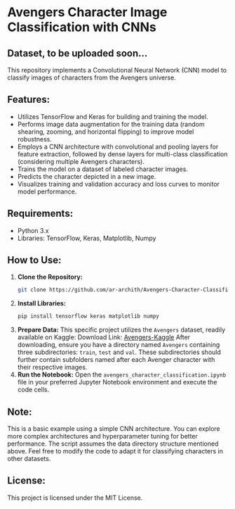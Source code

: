 # Avengers Character Image Classification with CNNs
## Dataset, to be uploaded soon...

This repository implements a Convolutional Neural Network (CNN) model to classify images of characters from the Avengers universe.

## Features:

- Utilizes TensorFlow and Keras for building and training the model.
- Performs image data augmentation for the training data (random shearing, zooming, and horizontal flipping) to improve model robustness.
- Employs a CNN architecture with convolutional and pooling layers for feature extraction, followed by dense layers for multi-class classification (considering multiple Avengers characters).
- Trains the model on a dataset of labeled character images.
- Predicts the character depicted in a new image.
- Visualizes training and validation accuracy and loss curves to monitor model performance.

## Requirements:

* Python 3.x
* Libraries: TensorFlow, Keras, Matplotlib, Numpy

## How to Use:

1. **Clone the Repository:**
   ```bash
   git clone https://github.com/ar-archith/Avengers-Character-Classification.git
2. **Install Libraries:**
   ```bash
   pip install tensorflow keras matplotlib numpy
3. **Prepare Data:**
   This specific project utilizes the `Avengers` dataset, readily available on Kaggle: Download Link: [Avengers-Kaggle]((https://www.kaggle.com))
   After downloading, ensure you have a directory named `Avengers` containing three subdirectories: `train`, `test` and `val`.
   These subdirectories should further contain subfolders named after each Avenger character with their respective images.
5. **Run the Notebook:**
   Open the `avengers_character_classification.ipynb` file in your preferred Jupyter Notebook environment and execute the code cells.

## Note:

This is a basic example using a simple CNN architecture. You can explore more complex architectures and hyperparameter tuning for better performance.
The script assumes the data directory structure mentioned above.
Feel free to modify the code to adapt it for classifying characters in other datasets.

## License:

This project is licensed under the MIT License.
